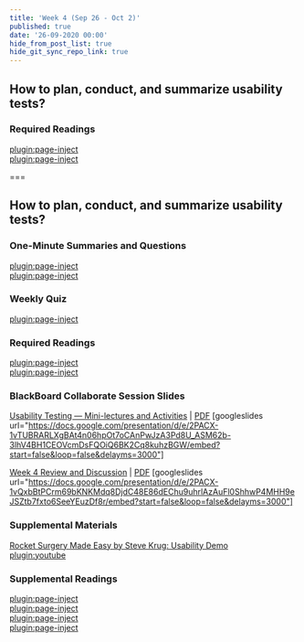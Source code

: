 ```yaml
---
title: 'Week 4 (Sep 26 - Oct 2)'
published: true
date: '26-09-2020 00:00'
hide_from_post_list: true
hide_git_sync_repo_link: true
---
```


## How to plan, conduct, and summarize usability tests?  

### Required Readings  
[plugin:page-inject](../../weekly-readings/week-05-1?template=partials/embedlycardlinkonly)  
[plugin:page-inject](../../weekly-readings/week-05-2?template=partials/embedlycardlinkonly)  

===

## **How to plan, conduct, and summarize usability tests?**

### One-Minute Summaries and Questions  
[plugin:page-inject](../../canvaslms-assignments/one-minute-summaries/week-05-1)  
[plugin:page-inject](../../canvaslms-assignments/one-minute-summaries/week-05-2)  

### Weekly Quiz
[plugin:page-inject](../../canvaslms-assignments/weekly-review-quizzes/week-05)  

### Required Readings  
[plugin:page-inject](../../weekly-readings/week-05-1?template=partials/embedlycardlinkonly)  
[plugin:page-inject](../../weekly-readings/week-05-2?template=partials/embedlycardlinkonly)  

### BlackBoard Collaborate Session Slides
[Usability Testing — Mini-lectures and Activities](https://docs.google.com/presentation/d/e/2PACX-1vTUBRARLXgBAt4n06hpOt7oCAnPwJzA3Pd8U_ASM62b-3lhV4BH1CEOVcmDsFQOiQ6BK2Cq8kuhzBGW/pub?start=false&loop=false&delayms=3000)  | [PDF](https://canvas.sfu.ca/courses/56304/files/folder/Downloads/Slides%20PDFs/Mini-Lectures%20and%20Activities/Week-04)
[googleslides url="https://docs.google.com/presentation/d/e/2PACX-1vTUBRARLXgBAt4n06hpOt7oCAnPwJzA3Pd8U_ASM62b-3lhV4BH1CEOVcmDsFQOiQ6BK2Cq8kuhzBGW/embed?start=false&loop=false&delayms=3000"]

[Week 4 Review and Discussion](https://docs.google.com/presentation/d/e/2PACX-1vQxbBtPCrm69bKNKMdq8DjdC48E86dEChu9uhrlAzAuFl0ShhwP4MHH9eJSZtb7fxto6SeeYEuzDf8r/pub?start=false&loop=false&delayms=3000)  | [PDF](https://canvas.sfu.ca/courses/56304/files/folder/Downloads/Slides%20PDFs/Review%20and%20Discussion/Week-07)
[googleslides url="https://docs.google.com/presentation/d/e/2PACX-1vQxbBtPCrm69bKNKMdq8DjdC48E86dEChu9uhrlAzAuFl0ShhwP4MHH9eJSZtb7fxto6SeeYEuzDf8r/embed?start=false&loop=false&delayms=3000"]

### Supplemental Materials  
[Rocket Surgery Made Easy by Steve Krug: Usability Demo](https://www.youtube.com/watch?v=1UCDUOB_aS8)  
[plugin:youtube](https://www.youtube.com/watch?v=1UCDUOB_aS8)

### Supplemental Readings  
[plugin:page-inject](../../ux-techniques-guide/how-to-plan-conduct-and-summarize-usability-tests/usability-testing-formal)  
[plugin:page-inject](../../ux-techniques-guide/how-to-plan-conduct-and-summarize-usability-tests/usability-test-surveys)  
[plugin:page-inject](../../ux-techniques-guide/how-to-plan-conduct-and-summarize-usability-tests/usability-test-tasks)  
[plugin:page-inject](../../ux-techniques-guide/how-to-plan-conduct-and-summarize-usability-tests/usability-testing-remote)  
